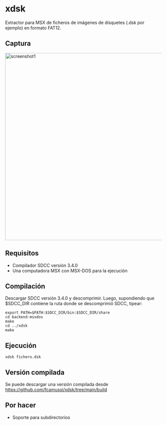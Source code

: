 # xdsk

Extractor para MSX de ficheros de imágenes de disquetes (.dsk por ejemplo) en formato FAT12.

## Captura

<img src="https://user-images.githubusercontent.com/75378876/175793620-291bc5bb-6e9a-4d79-b270-2190b86fb467.png" alt="screenshot1" width="600">

## Requisitos

* Compilador SDCC versión 3.4.0
* Una computadora MSX con MSX-DOS para la ejecución

## Compilación

Descargar SDCC versión 3.4.0 y descomprimir. Luego, supondiendo que $SDCC_DIR contiene la ruta donde se descomprimió SDCC, tipear:

```
export PATH=$PATH:$SDCC_DIR/bin:$SDCC_DIR/share
cd backend-msxdos
make
cd ../xdsk
make
```

## Ejecución

```
xdsk fichero.dsk
```

## Versión compilada

Se puede descargar una versión compilada desde https://github.com/fcamussi/xdsk/tree/main/build

## Por hacer

* Soporte para subdirectorios
